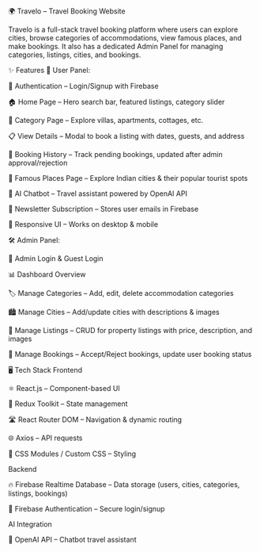 🌍 Travelo – Travel Booking Website

Travelo is a full-stack travel booking platform where users can explore cities, browse categories of accommodations, view famous places, and make bookings.
It also has a dedicated Admin Panel for managing categories, listings, cities, and bookings.

✨ Features
👤 User Panel:

🔑 Authentication – Login/Signup with Firebase

🏠 Home Page – Hero search bar, featured listings, category slider

🏨 Category Page – Explore villas, apartments, cottages, etc.

📋 View Details – Modal to book a listing with dates, guests, and address

📜 Booking History – Track pending bookings, updated after admin approval/rejection

🏯 Famous Places Page – Explore Indian cities & their popular tourist spots

🤖 AI Chatbot – Travel assistant powered by OpenAI API

📩 Newsletter Subscription – Stores user emails in Firebase

📱 Responsive UI – Works on desktop & mobile

🛠 Admin Panel:

🔐 Admin Login & Guest Login

📊 Dashboard Overview

🏷 Manage Categories – Add, edit, delete accommodation categories

🏙 Manage Cities – Add/update cities with descriptions & images

🏡 Manage Listings – CRUD for property listings with price, description, and images

📑 Manage Bookings – Accept/Reject bookings, update user booking status

🖥 Tech Stack
Frontend

⚛️ React.js – Component-based UI

🔄 Redux Toolkit – State management

🛣 React Router DOM – Navigation & dynamic routing

🌐 Axios – API requests

🎨 CSS Modules / Custom CSS – Styling

Backend

🔥 Firebase Realtime Database – Data storage (users, cities, categories, listings, bookings)

🔑 Firebase Authentication – Secure login/signup

AI Integration

🤖 OpenAI API – Chatbot travel assistant



